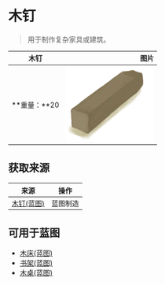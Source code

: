 # 木钉  
> 用于制作复杂家具或建筑。  
  
  木钉  |   图片   
 ----  |  ----:   
 **重量：**20  |  ![](Sprite/Treenail.png)   
  
## 获取来源  
来源  |  操作  
----  |  ----  
[木钉(蓝图)](Bp_Treenails.md)  |  蓝图制造  
## 可用于蓝图  
- [木床(蓝图)](Bp_BedWooden.md)  
- [书架(蓝图)](Bp_Bookshelf.md)  
- [木桌(蓝图)](Bp_Table.md)  
  
  
